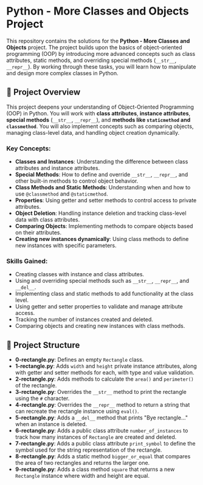 # Python - More Classes and Objects Project

This repository contains the solutions for the **Python - More Classes and Objects** project. The project builds upon the basics of object-oriented programming (OOP) by introducing more advanced concepts such as class attributes, static methods, and overriding special methods (`__str__`, `__repr__`). By working through these tasks, you will learn how to manipulate and design more complex classes in Python.

## 📝 Project Overview

This project deepens your understanding of Object-Oriented Programming (OOP) in Python. You will work with **class attributes**, **instance attributes**, **special methods** (`__str__`, `__repr__`), and **methods like `staticmethod` and `classmethod`**. You will also implement concepts such as comparing objects, managing class-level data, and handling object creation dynamically.

### Key Concepts:
- **Classes and Instances**: Understanding the difference between class attributes and instance attributes.
- **Special Methods**: How to define and override `__str__`, `__repr__`, and other built-in methods to control object behavior.
- **Class Methods and Static Methods**: Understanding when and how to use `@classmethod` and `@staticmethod`.
- **Properties**: Using getter and setter methods to control access to private attributes.
- **Object Deletion**: Handling instance deletion and tracking class-level data with class attributes.
- **Comparing Objects**: Implementing methods to compare objects based on their attributes.
- **Creating new instances dynamically**: Using class methods to define new instances with specific parameters.

### Skills Gained:
- Creating classes with instance and class attributes.
- Using and overriding special methods such as `__str__`, `__repr__`, and `__del__`.
- Implementing class and static methods to add functionality at the class level.
- Using getter and setter properties to validate and manage attribute access.
- Tracking the number of instances created and deleted.
- Comparing objects and creating new instances with class methods.

## 📂 Project Structure

- **0-rectangle.py**: Defines an empty `Rectangle` class.
- **1-rectangle.py**: Adds `width` and `height` private instance attributes, along with getter and setter methods for each, with type and value validation.
- **2-rectangle.py**: Adds methods to calculate the `area()` and `perimeter()` of the rectangle.
- **3-rectangle.py**: Overrides the `__str__` method to print the rectangle using the `#` character.
- **4-rectangle.py**: Overrides the `__repr__` method to return a string that can recreate the rectangle instance using `eval()`.
- **5-rectangle.py**: Adds a `__del__` method that prints "Bye rectangle..." when an instance is deleted.
- **6-rectangle.py**: Adds a public class attribute `number_of_instances` to track how many instances of `Rectangle` are created and deleted.
- **7-rectangle.py**: Adds a public class attribute `print_symbol` to define the symbol used for the string representation of the rectangle.
- **8-rectangle.py**: Adds a static method `bigger_or_equal` that compares the area of two rectangles and returns the larger one.
- **9-rectangle.py**: Adds a class method `square` that returns a new `Rectangle` instance where width and height are equal.
